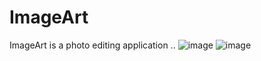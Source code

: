 # ImageArt
ImageArt is a photo editing application ..
![image](https://user-images.githubusercontent.com/97904955/190987807-838e85e8-c574-436c-9e3c-e516721d0e6f.png)
![image](https://user-images.githubusercontent.com/97904955/190987890-0c57186b-80a4-4ecf-b6da-96f9cec80321.png)
